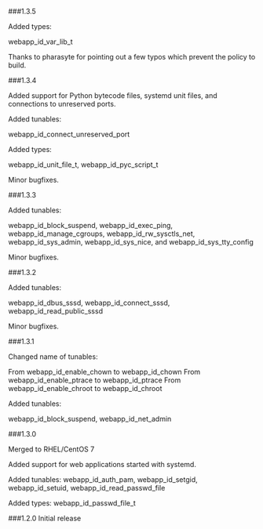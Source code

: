 ###1.3.5

Added types:

webapp_id_var_lib_t

Thanks to pharasyte for pointing out a few typos which prevent the policy to build.

###1.3.4

Added support for Python bytecode files, systemd unit files, and connections to unreserved ports.

Added tunables:

webapp_id_connect_unreserved_port

Added types:

webapp_id_unit_file_t, webapp_id_pyc_script_t

Minor bugfixes.

###1.3.3

Added tunables:

webapp_id_block_suspend, webapp_id_exec_ping, webapp_id_manage_cgroups, webapp_id_rw_sysctls_net, webapp_id_sys_admin, webapp_id_sys_nice, and webapp_id_sys_tty_config

Minor bugfixes.

###1.3.2

Added tunables:

webapp_id_dbus_sssd, webapp_id_connect_sssd, webapp_id_read_public_sssd

Minor bugfixes.

###1.3.1

Changed name of tunables:

From webapp_id_enable_chown to webapp_id_chown
From webapp_id_enable_ptrace to webapp_id_ptrace
From webapp_id_enable_chroot to webapp_id_chroot

Added tunables:

webapp_id_block_suspend, webapp_id_net_admin

###1.3.0

Merged to RHEL/CentOS 7

Added support for web applications started with systemd.

Added tunables:
webapp_id_auth_pam, webapp_id_setgid, webapp_id_setuid, webapp_id_read_passwd_file

Added types: webapp_id_passwd_file_t

###1.2.0
Initial release
